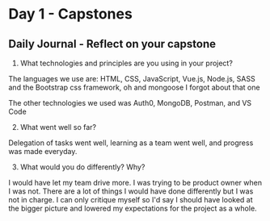 # Day 1 - Capstones

## Daily Journal - Reflect on your capstone

1. What technologies and principles are you using in your project?

The languages we use are: HTML, CSS, JavaScript, Vue.js, Node.js, SASS and the Bootstrap css framework, oh and mongoose I forgot about that one

The other technologies we used was Auth0, MongoDB, Postman, and VS Code

2. What went well so far?

Delegation of tasks went well, learning as a team went well, and progress was made everyday.

3. What would you do differently? Why?

I would have let my team drive more. I was trying to be product owner when I was not. There are a lot of things I would have done differently but I was not in charge. I can only critique myself so I'd say I should have looked at the bigger picture and lowered my expectations for the project as a whole.